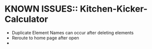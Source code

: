 # KNOWN ISSUES:: Kitchen-Kicker-Calculator

* Duplicate Element Names can occur after deleting elements
* Reroute to home page after open
* 

